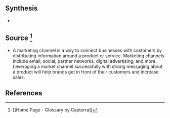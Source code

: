 ## Synthesis
- 
## Source [^1]
- A marketing channel is a way to connect businesses with customers by distributing information around a product or service. Marketing channels include email, social, partner networks, digital advertising, and more. Leveraging a market channel successfully with strong messaging about a product will help brands get in front of their customers and increase sales.
## References

[^1]: [[Home Page - Glossary by Capterra]]